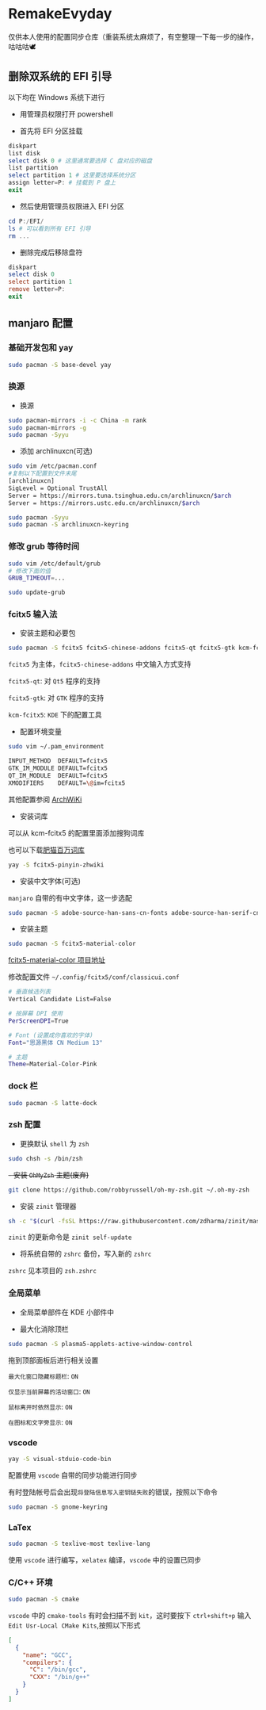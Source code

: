 # RemakeEvyday

仅供本人使用的配置同步仓库（重装系统太麻烦了，有空整理一下每一步的操作，咕咕咕🕊

## 删除双系统的 EFI 引导

以下均在 Windows 系统下进行

- 用管理员权限打开 powershell

- 首先将 EFI 分区挂载

```powershell
diskpart
list disk
select disk 0 # 这里通常要选择 C 盘对应的磁盘
list partition
select partition 1 # 这里要选择系统分区
assign letter=P: # 挂载到 P 盘上
exit
```

- 然后使用管理员权限进入 EFI 分区

```powershell
cd P:/EFI/
ls # 可以看到所有 EFI 引导
rm ...
```

- 删除完成后移除盘符

```powershell
diskpart
select disk 0
select partition 1
remove letter=P:
exit
```

## manjaro 配置

### 基础开发包和 yay

```bash
sudo pacman -S base-devel yay
```

### 换源

- 换源

```bash
sudo pacman-mirrors -i -c China -m rank
sudo pacman-mirrors -g
sudo pacman -Syyu
```

- 添加 archlinuxcn(可选)

```bash
sudo vim /etc/pacman.conf
#复制以下配置到文件末尾
[archlinuxcn]
SigLevel = Optional TrustAll
Server = https://mirrors.tuna.tsinghua.edu.cn/archlinuxcn/$arch
Server = https://mirrors.ustc.edu.cn/archlinuxcn/$arch

sudo pacman -Syyu
sudo pacman -S archlinuxcn-keyring
```

### 修改 grub 等待时间

```bash
sudo vim /etc/default/grub
# 修改下面的值
GRUB_TIMEOUT=...

sudo update-grub
```

### fcitx5 输入法

- 安装主题和必要包

```bash
sudo pacman -S fcitx5 fcitx5-chinese-addons fcitx5-qt fcitx5-gtk kcm-fcitx5
```

`fcitx5` 为主体，`fcitx5-chinese-addons` 中文输入方式支持

`fcitx5-qt`: 对 `Qt5` 程序的支持

`fcitx5-gtk`: 对 `GTK` 程序的支持

`kcm-fcitx5`: `KDE` 下的配置工具

- 配置环境变量

```bash
sudo vim ~/.pam_environment

INPUT_METHOD  DEFAULT=fcitx5
GTK_IM_MODULE DEFAULT=fcitx5
QT_IM_MODULE  DEFAULT=fcitx5
XMODIFIERS    DEFAULT=\@im=fcitx5
```

其他配置参阅 [ArchWiKi](https://wiki.archlinux.org/index.php/Fcitx5_(%E7%AE%80%E4%BD%93%E4%B8%AD%E6%96%87))

- 安装词库

可以从 kcm-fcitx5 的配置里面添加搜狗词库

也可以下载[肥猫百万词库](https://github.com/felixonmars/fcitx5-pinyin-zhwiki)

```bash
yay -S fcitx5-pinyin-zhwiki
```

- 安装中文字体(可选)

`manjaro` 自带的有中文字体，这一步选配

```bash
sudo pacman -S adobe-source-han-sans-cn-fonts adobe-source-han-serif-cn-fonts
```

- 安装主题

```bash
sudo pacman -S fcitx5-material-color
```

[fcitx5-material-color 项目地址](https://github.com/hosxy/Fcitx5-Material-Color)

修改配置文件 `~/.config/fcitx5/conf/classicui.conf`

```bash
# 垂直候选列表
Vertical Candidate List=False

# 按屏幕 DPI 使用
PerScreenDPI=True

# Font (设置成你喜欢的字体)
Font="思源黑体 CN Medium 13"

# 主题
Theme=Material-Color-Pink
```

### dock 栏

```bash
sudo pacman -S latte-dock
```

### zsh 配置

- 更换默认 `shell` 为 `zsh`

```bash
sudo chsh -s /bin/zsh
```

~~- 安装 `OhMyZsh` 主题(废弃)~~

```bash
git clone https://github.com/robbyrussell/oh-my-zsh.git ~/.oh-my-zsh
```

- 安装 `zinit` 管理器

```bash
sh -c "$(curl -fsSL https://raw.githubusercontent.com/zdharma/zinit/master/doc/install.sh)"
```

`zinit` 的更新命令是 `zinit self-update`

- 将系统自带的 `zshrc` 备份，写入新的 `zshrc`

`zshrc` 见本项目的 `zsh.zshrc`

### 全局菜单

- 全局菜单部件在 KDE 小部件中

- 最大化消除顶栏

```bash
sudo pacman -S plasma5-applets-active-window-control
```

拖到顶部面板后进行相关设置

`最大化窗口隐藏标题栏`: `ON`

`仅显示当前屏幕的活动窗口`: `ON`

`鼠标离开时依然显示`: `ON`

`在图标和文字旁显示`: `ON`

### vscode

```bash
yay -S visual-stduio-code-bin
```

配置使用 `vscode` 自带的同步功能进行同步

有时登陆帐号后会出现`将登陆信息写入密钥链失败`的错误，按照以下命令

```bash
sudo pacman -S gnome-keyring
```

### LaTex

```bash
sudo pacman -S texlive-most texlive-lang
```

使用 `vscode` 进行编写，`xelatex` 编译，`vscode` 中的设置已同步

### C/C++ 环境

```bash
sudo pacman -S cmake
```

`vscode` 中的 `cmake-tools` 有时会扫描不到 `kit`，这时要按下 `ctrl+shift+p` 输入 `Edit Usr-Local CMake Kits`,按照以下形式

```json
[
  {
    "name": "GCC",
    "compilers": {
      "C": "/bin/gcc",
      "CXX": "/bin/g++"
    }
  }
]
```
